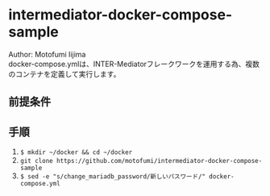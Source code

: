 # intermediator-docker-compose-sample
Author: Motofumi Iijima  
docker-compose.ymlは、INTER-Mediatorフレークワークを運用する為、複数のコンテナを定義して実行します。


## 前提条件


## 手順
1. `$ mkdir ~/docker && cd ~/docker`
2. `git clone https://github.com/motofumi/intermediator-docker-compose-sample`
3. `$ sed -e "s/change_mariadb_password/新しいパスワード/" docker-compose.yml`







